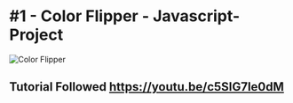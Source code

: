 # #1 - Color Flipper - Javascript-Project

![Color Flipper](https://j.gifs.com/2xY17P.gif)

</hr>

## Tutorial Followed <a href='https://youtu.be/c5SIG7Ie0dM'>https://youtu.be/c5SIG7Ie0dM</a>


